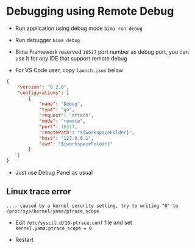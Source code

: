 # Debugging using Remote Debug

- Run application using debug mode `bima run debug`

- Run debugger `bima debug`

- Bima Framework reserved `16517` port number as debug port, you can use it for any IDE that support remote debug

- For VS Code user, copy `launch.json` below

```json
{
    "version": "0.2.0",
    "configurations": [
        {
            "name": "Debug",
            "type": "go",
            "request": "attach",
            "mode": "remote",
            "port": 16517,
            "remotePath": "${workspaceFolder}",
            "host": "127.0.0.1",
            "cwd": "${workspaceFolder}"
        }
    ]
}

```

- Just use Debug Panel as usual

##  Linux trace error

`.... caused by a kernel security setting, try to writing "0" to /proc/sys/kernel/yama/ptrace_scope`

- Edit `/etc/sysctl.d/10-ptrace.conf` file and set `kernel.yama.ptrace_scope = 0`

- Restart
